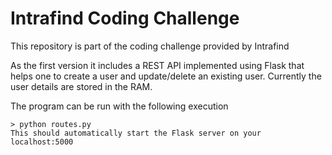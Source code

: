 # Intrafind Coding Challenge

This repository is part of the coding challenge provided by Intrafind

As the first version it includes a REST API implemented using Flask that helps one to create a user and update/delete an existing user.
Currently the user details are stored in the RAM.

The program can be run with the following execution

    > python routes.py
    This should automatically start the Flask server on your localhost:5000
